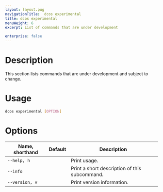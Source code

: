 ```yaml
---
layout: layout.pug
navigationTitle:  dcos experimental
title: dcos experimental
menuWeight: 6
excerpt: List of commands that are under development

enterprise: false
---
```



# Description
This section lists commands that are under development and subject to change.

# Usage

```bash
dcos experimental [OPTION]
```

# Options

| Name, shorthand | Default | Description |
|---------|-------------|-------------|
| `--help, h`   |             |  Print usage. |
| `--info`   |             |  Print a short description of this subcommand. |
| `--version, v`   |             | Print version information. |  
